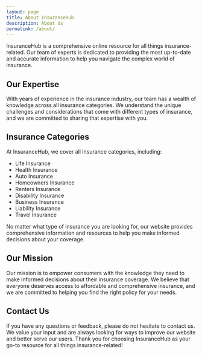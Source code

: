 ```yaml
---
layout: page
title: About InsuranceHub
description: About Us
permalink: /about/
---
```



InsuranceHub is a comprehensive online resource for all things insurance-related. Our team of experts is dedicated to providing the most up-to-date and accurate information to help you navigate the complex world of insurance.

## Our Expertise

With years of experience in the insurance industry, our team has a wealth of knowledge across all insurance categories. We understand the unique challenges and considerations that come with different types of insurance, and we are committed to sharing that expertise with you.

## Insurance Categories

At InsuranceHub, we cover all insurance categories, including:

*   Life Insurance
*   Health Insurance
*   Auto Insurance
*   Homeowners Insurance
*   Renters Insurance
*   Disability Insurance
*   Business Insurance
*   Liability Insurance
*   Travel Insurance

No matter what type of insurance you are looking for, our website provides comprehensive information and resources to help you make informed decisions about your coverage.

## Our Mission

Our mission is to empower consumers with the knowledge they need to make informed decisions about their insurance coverage. We believe that everyone deserves access to affordable and comprehensive insurance, and we are committed to helping you find the right policy for your needs.

## Contact Us

If you have any questions or feedback, please do not hesitate to contact us. We value your input and are always looking for ways to improve our website and better serve our users. Thank you for choosing InsuranceHub as your go-to resource for all things insurance-related!
